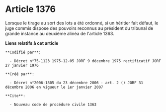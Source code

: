 # Article 1376

Lorsque le tirage au sort des lots a été ordonné, si un héritier fait défaut, le juge commis dispose des pouvoirs reconnus au
président du tribunal de grande instance au deuxième alinéa de l'article 1363.

**Liens relatifs à cet article**

	**Codifié par**:

	  - Décret n°75-1123 1975-12-05 JORF 9 décembre 1975 rectificatif JORF 27 janvier 1976

	**Créé par**:

	  - Décret n°2006-1805 du 23 décembre 2006 - art. 2 () JORF 31 décembre 2006 en vigueur le 1er janvier 2007

	**Cite**:

	  - Nouveau code de procédure civile 1363
